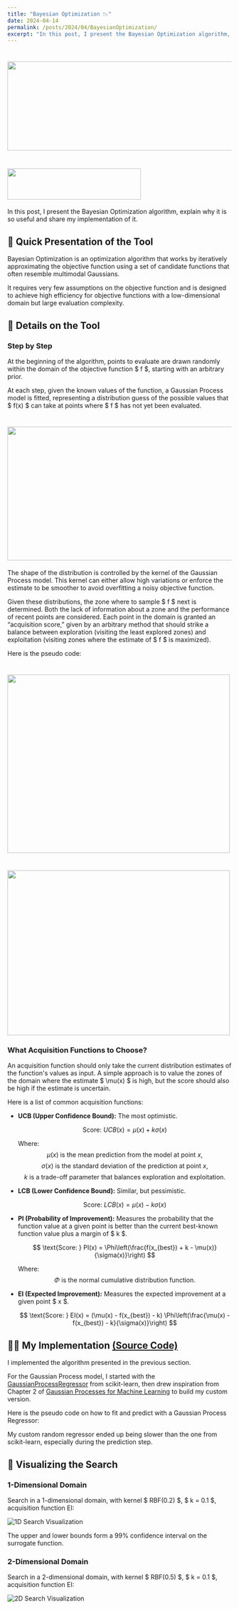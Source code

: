 ```yaml
---
title: "Bayesian Optimization 📉"
date: 2024-04-14
permalink: /posts/2024/04/BayesianOptimization/
excerpt: "In this post, I present the Bayesian Optimization algorithm, explain why it is so useful and share my implementation of it."
---
```

# <img src="/images/BayesianOpt/BayesianOpt1.jpeg" width="900" height="200">

# <img src="/images/DIR.png" width="300" height="70" style="font-size: 15px;">

In this post, I present the Bayesian Optimization algorithm, explain why it is so useful and share my implementation of it.



## 📰 Quick Presentation of the Tool

Bayesian Optimization is an optimization algorithm that works by iteratively approximating the objective function using a set of candidate functions that often resemble multimodal Gaussians. 

It requires very few assumptions on the objective function and is designed to achieve high efficiency for objective functions with a low-dimensional domain but large evaluation complexity.



## 🔬 Details on the Tool

### Step by Step

At the beginning of the algorithm, points to evaluate are drawn randomly within the domain of the objective function $ f $, starting with an arbitrary prior.

At each step, given the known values of the function, a Gaussian Process model is fitted, representing a distribution guess of the possible values that $ f(x) $ can take at points where $ f $ has not yet been evaluated.

# <img src="/images/BayesianOpt/BayesianOpt2.png" width="700" height="300">

The shape of the distribution is controlled by the kernel of the Gaussian Process model. This kernel can either allow high variations or enforce the estimate to be smoother to avoid overfitting a noisy objective function.

Given these distributions, the zone where to sample $ f $ next is determined. Both the lack of information about a zone and the performance of recent points are considered. Each point in the domain is granted an “acquisition score,” given by an arbitrary method that should strike a balance between exploration (visiting the least explored zones) and exploitation (visiting zones where the estimate of $ f $ is maximized).

Here is the pseudo code:

# <img src="/images/BayesianOpt/BayesianOpt4.png" width="500" height="400">

# <img src="/images/BayesianOpt/BayesianOpt3.png" width="500" height="370">

### What Acquisition Functions to Choose?

An acquisition function should only take the current distribution estimates of the function's values as input. A simple approach is to value the zones of the domain where the estimate $ \mu(x) $ is high, but the score should also be high if the estimate is uncertain.

Here is a list of common acquisition functions:

- **UCB (Upper Confidence Bound):** The most optimistic.
  
  $$
  \text{Score: } UCB(x) = \mu(x) + k \sigma(x)
  $$

  Where:
  $$
  \mu(x) \text{ is the mean prediction from the model at point } x,
  $$
  $$
  \sigma(x) \text{ is the standard deviation of the prediction at point } x,
  $$
  $$
  k \text{ is a trade-off parameter that balances exploration and exploitation.}
  $$

- **LCB (Lower Confidence Bound):** Similar, but pessimistic.
  
  $$
  \text{Score: } LCB(x) = \mu(x) - k \sigma(x)
  $$

- **PI (Probability of Improvement):** Measures the probability that the function value at a given point is better than the current best-known function value plus a margin of $ k $.

  $$
  \text{Score: } PI(x) = \Phi\left(\frac{f(x_{best}) + k - \mu(x)}{\sigma(x)}\right)
  $$

  Where:
  $$
  \Phi \text{ is the normal cumulative distribution function.}
  $$

- **EI (Expected Improvement):** Measures the expected improvement at a given point $ x $.

  $$
  \text{Score: } EI(x) = (\mu(x) - f(x_{best}) - k) \Phi\left(\frac{\mu(x) - f(x_{best}) - k}{\sigma(x)}\right)
  $$



## 👨‍💻 My Implementation [(Source Code)](https://github.com/Hadrien-Cr/Discover-Implement-Repeat/tree/main/Optimization/BAYESIAN_OPT)

I implemented the algorithm presented in the previous section.

For the Gaussian Process model, I started with the [GaussianProcessRegressor](https://scikit-learn.org/stable/modules/generated/sklearn.gaussian_process.GaussianProcessRegressor.html) from scikit-learn, then drew inspiration from Chapter 2 of [Gaussian Processes for Machine Learning](https://gaussianprocess.org/gpml/chapters/RW.pdf) to build my custom version.

Here is the pseudo code on how to fit and predict with a Gaussian Process Regressor:

My custom random regressor ended up being slower than the one from scikit-learn, especially during the prediction step.



## 👀 Visualizing the Search

### 1-Dimensional Domain

Search in a 1-dimensional domain, with kernel $ RBF(0.2) $, $ k = 0.1 $, acquisition function EI:

![1D Search Visualization](/images/BayesianOpt/BayesianOpt3.gif)

The upper and lower bounds form a 99% confidence interval on the surrogate function.

### 2-Dimensional Domain

Search in a 2-dimensional domain, with kernel $ RBF(0.5) $, $ k = 0.1 $, acquisition function EI:

![2D Search Visualization](/images/BayesianOpt/BayesianOpt4.gif)
